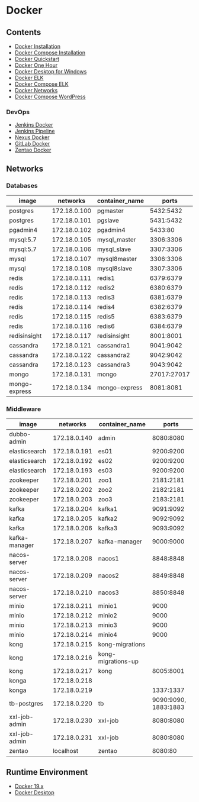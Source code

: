 # Docker

## Contents
- [Docker Installation](../../doc/source/docker/dockerInstallation.md)
- [Docker Compose Installation](../../doc/source/docker/dockerComposeInstallation.md)
- [Docker Quickstart](../../doc/source/docker/dockerQuickstart.md)
- [Docker One Hour](../../doc/source/docker/dockerOneHour.md)
- [Docker Desktop for Windows](../../doc/source/docker/dockerDesktopWindows.md)
- [Docker ELK](../../doc/source/docker/dockerELK.md)
- [Docker Compose ELK](../../doc/source/docker/dockerComposeELK.md)
- [Docker Networks](../../doc/source/docker/dockerNetworks.md)
- [Docker Compose WordPress](../../doc/source/docker/dockerComposeWordPress.md)

### DevOps
- [Jenkins Docker](../../doc/source/framework/devops/jenkinsDocker.md)
- [Jenkins Pipeline](../../doc/source/framework/devops/jenkinsPipeline.md)
- [Nexus Docker](../../doc/source/framework/devops/nexusDocker.md)
- [GitLab Docker](../../doc/source/framework/devops/gitlabDocker.md)
- [Zentao Docker](../../doc/source/framework/devops/zentaoDocker.md)

## Networks

### Databases

image | networks | container_name | ports
---|---|---|---
postgres | 172.18.0.100 | pgmaster | 5432:5432
postgres | 172.18.0.101 | pgslave | 5431:5432
pgadmin4 | 172.18.0.102 | pgadmin4 | 5433:80
mysql:5.7 | 172.18.0.105 | mysql_master | 3306:3306
mysql:5.7 | 172.18.0.106 | mysql_slave | 3307:3306
mysql | 172.18.0.107 | mysql8master | 3306:3306
mysql | 172.18.0.108 | mysql8slave | 3307:3306
redis | 172.18.0.111 | redis1 | 6379:6379
redis | 172.18.0.112 | redis2 | 6380:6379
redis | 172.18.0.113 | redis3 | 6381:6379
redis | 172.18.0.114 | redis4 | 6382:6379
redis | 172.18.0.115 | redis5 | 6383:6379
redis | 172.18.0.116 | redis6 | 6384:6379
redisinsight | 172.18.0.117 | redisinsight | 8001:8001
cassandra | 172.18.0.121 | cassandra1 | 9041:9042
cassandra | 172.18.0.122 | cassandra2 | 9042:9042
cassandra | 172.18.0.123 | cassandra3 | 9043:9042
mongo | 172.18.0.131 | mongo | 27017:27017
mongo-express | 172.18.0.134 | mongo-express | 8081:8081

### Middleware

image | networks | container_name | ports
---|---|---|---
dubbo-admin | 172.18.0.140 | admin | 8080:8080
elasticsearch | 172.18.0.191 | es01 | 9200:9200
elasticsearch | 172.18.0.192 | es02 | 9200:9200
elasticsearch | 172.18.0.193 | es03 | 9200:9200
zookeeper | 172.18.0.201 | zoo1 | 2181:2181
zookeeper | 172.18.0.202 | zoo2 | 2182:2181
zookeeper | 172.18.0.203 | zoo3 | 2183:2181
kafka | 172.18.0.204 | kafka1 | 9091:9092
kafka | 172.18.0.205 | kafka2 | 9092:9092
kafka | 172.18.0.206 | kafka3 | 9093:9092
kafka-manager | 172.18.0.207 | kafka-manager | 9000:9000
nacos-server | 172.18.0.208 | nacos1 | 8848:8848
nacos-server | 172.18.0.209 | nacos2 | 8849:8848
nacos-server | 172.18.0.210 | nacos3 | 8850:8848
minio | 172.18.0.211 | minio1 | 9000
minio | 172.18.0.212 | minio2 | 9000
minio | 172.18.0.213 | minio3 | 9000
minio | 172.18.0.214 | minio4 | 9000
kong | 172.18.0.215 | kong-migrations | 
kong | 172.18.0.216 | kong-migrations-up | 
kong | 172.18.0.217 | kong | 8005:8001
konga | 172.18.0.218 |  | 
konga | 172.18.0.219 |  | 1337:1337
tb-postgres | 172.18.0.220 | tb | 9090:9090, 1883:1883
xxl-job-admin | 172.18.0.230 | xxl-job | 8080:8080
xxl-job-admin | 172.18.0.231 | xxl-job | 8080:8080
zentao | localhost | zentao | 8080:80

## Runtime Environment
- [Docker 19.x](https://www.docker.com/)
- [Docker Desktop](https://www.docker.com/products/docker-desktop)